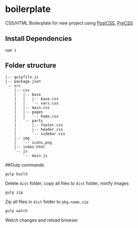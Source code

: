 # boilerplate

CSS/HTML Boilerplate for new project using [PostCSS](https://github.com/postcss/postcss), [PreCSS](https://github.com/jonathantneal/precss)

## Install Dependencies

```
npm i
```

## Folder structure

```
|-- gulpfile.js
|-- package.json
`-- src
    |-- css
    |   |-- base
    |   |   |-- base.css
    |   |   `-- vars.css
    |   |-- main.css
    |   |-- pages
    |   |   `-- home.css
    |   `-- parts
    |       |-- footer.css
    |       |-- header.css
    |       `-- sidebar.css
    |-- img
    |   `-- icons.png
    |-- index.html
    `-- js
        `-- main.js
```

##Gulp commands

```
gulp build
```

Delete `dist` folder, copy all files to `dist` folder, minify images

```
gulp zip
```

Zip all files in `dist` folder to `pkg.name.zip`

```
gulp watch
```

Watch changes and reload browser
